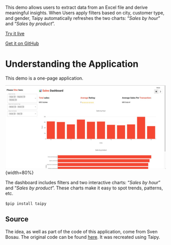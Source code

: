 This demo allows users to extract data from an Excel file and derive meaningful insights. 
When Users apply filters based on city, customer type, and gender, Taipy automatically refreshes the two charts: 
“_Sales by hour_” and “_Sales by product_”.


[Try it live](https://sales-dashboard.taipy.cloud/) 

[Get it on GitHub](https://github.com/Avaiga/demo-sales-dashboard)


# Understanding the Application
This demo is a one-page application.

![Dashboard](images/demo-sales-dashboard.jpg){width=80%}

The dashboard includes filters and two interactive charts: 
“_Sales by hour_” and “_Sales by product_”. 
These charts make it easy to spot trends, patterns, etc.


```$pip install taipy```

## Source
The idea, as well as part of the code of this application, come from Sven Bosau. 
The original code can be found [here](https://github.com/Sven-Bo/streamlit-sales-dashboard). 
It was recreated using Taipy.
